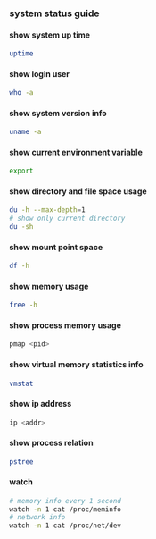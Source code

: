 ### system status guide

#### show system up time
```bash
uptime
```

#### show login user
```bash
who -a
```

#### show system version info
```bash
uname -a
```

#### show current environment variable
```bash
export
```

#### show directory and file space usage
```bash
du -h --max-depth=1
# show only current directory
du -sh
```

#### show mount point space
```bash
df -h
```

#### show memory usage
```bash
free -h
```

#### show process memory usage
```bash
pmap <pid>
```

#### show virtual memory statistics info
```bash
vmstat
```

#### show ip address
```bash
ip <addr>
```

#### show process relation
```bash
pstree
```

#### watch
```bash
# memory info every 1 second
watch -n 1 cat /proc/meminfo
# network info
watch -n 1 cat /proc/net/dev
```